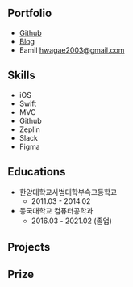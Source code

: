 ## Portfolio
- [Github](https://github.com/seonyoung169)
- [Blog](https://velog.io/@nnnyeong)
- Eamil <hwagae2003@gmail.com>

## Skills
- iOS
- Swift
- MVC
- Github
- Zeplin
- Slack
- Figma

## Educations
- 한양대학교사범대학부속고등학교 
  - 2011.03 - 2014.02
- 동국대학교 컴퓨터공학과 
  - 2016.03 - 2021.02 (졸업)

## Projects

## Prize
